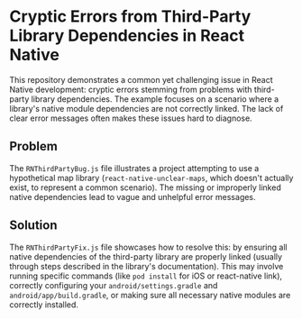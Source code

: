 # Cryptic Errors from Third-Party Library Dependencies in React Native

This repository demonstrates a common yet challenging issue in React Native development: cryptic errors stemming from problems with third-party library dependencies.  The example focuses on a scenario where a library's native module dependencies are not correctly linked.  The lack of clear error messages often makes these issues hard to diagnose.

## Problem
The `RNThirdPartyBug.js` file illustrates a project attempting to use a hypothetical map library (`react-native-unclear-maps`, which doesn't actually exist, to represent a common scenario). The missing or improperly linked native dependencies lead to vague and unhelpful error messages.

## Solution
The `RNThirdPartyFix.js` file showcases how to resolve this: by ensuring all native dependencies of the third-party library are properly linked (usually through steps described in the library's documentation). This may involve running specific commands (like `pod install` for iOS or react-native link), correctly configuring your `android/settings.gradle` and `android/app/build.gradle`, or making sure all necessary native modules are correctly installed.